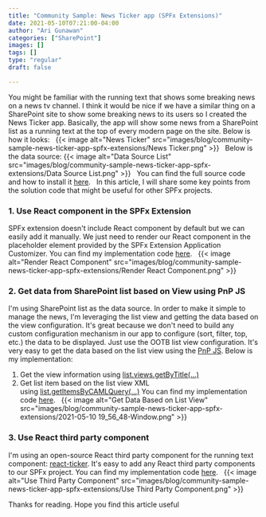 ```yaml
---
title: "Community Sample: News Ticker app (SPFx Extensions)"
date: 2021-05-10T07:21:00-04:00
author: "Ari Gunawan"
categories: ["SharePoint"]
images: []
tags: []
type: "regular"
draft: false

---
```


You might be familiar with the running text that shows some breaking
news on a news tv channel. I think it would be nice if we have a similar
thing on a SharePoint site to show some breaking news to its users so I
created the News Ticker app. Basically, the app will show some news from
a SharePoint list as a running text at the top of every modern page on
the site. Below is how it looks:
 
{{< image alt="News Ticker" src="images/blog/community-sample-news-ticker-app-spfx-extensions/News Ticker.png" >}}
 
Below is the data source:
{{< image alt="Data Source List" src="images/blog/community-sample-news-ticker-app-spfx-extensions/Data Source List.png" >}}
 
You can find the full source code and how to install
it [here](https://github.com/pnp/sp-dev-fx-extensions/tree/main/samples/react-application-news-ticker).
 
In this article, I will share some key points from the solution code
that might be useful for other SPFx projects.
 
### 1. Use React component in the SPFx Extension

SPFx extension doesn't include React component by default but we can
easily add it manually.
We just need to render our React component in the placeholder element
provided by the SPFx Extension Application Customizer.
You can find my implementation
code [here](https://github.com/pnp/sp-dev-fx-extensions/blob/635f2cc96302b193ed9fbcfbc8789ffcca229748/samples/react-application-news-ticker/src/extensions/newsTicker/NewsTickerApplicationCustomizer.ts#L87 "Github link").
 
{{< image alt="Render React Component" src="images/blog/community-sample-news-ticker-app-spfx-extensions/Render React Component.png" >}}
 
### 2. Get data from SharePoint list based on View using PnP JS

I'm using SharePoint list as the data source.
In order to make it simple to manage the news, I'm leveraging the list
view and getting the data based on the view configuration.
It's great because we don't need to build any custom configuration
mechanism in our app to configure (sort, filter, top, etc.) the data to
be displayed. Just use the OOTB list view configuration.
It's very easy to get the data based on the list view using the [PnP
JS](https://pnp.github.io/pnpjs/sp/). Below is my implementation:
1.  Get the view information
    using [list.views.getByTitle(\...)](https://pnp.github.io/pnpjs/sp/views/#get-views-in-a-list)
2.  Get list item based on the list view XML
    using [list.getItemsByCAMLQuery(\...)](https://pnp.github.io/pnpjs/sp/lists/#get-list-items-using-a-caml-query)
You can find my implementation
code [here](https://github.com/pnp/sp-dev-fx-extensions/blob/a2f8ca83d13978835c5a7468c68a2a460bf58a50/samples/react-application-news-ticker/src/extensions/newsTicker/service/SpService.ts#L10).
 
{{< image alt="Get Data Based on List View" src="images/blog/community-sample-news-ticker-app-spfx-extensions/2021-05-10 19_56_48-Window.png" >}}
 
### 3. Use React third party component 

I'm using an open-source React third party component for the running
text component:
[react-ticker](https://github.com/AndreasFaust/react-ticker).
It's easy to add any React third party components to our SPFx project.
You can find my implementation code
[here](https://github.com/pnp/sp-dev-fx-extensions/blob/main/samples/react-application-news-ticker/src/extensions/newsTicker/components/NewsTicker.tsx).
 
{{< image alt="Use Third Party Component" src="images/blog/community-sample-news-ticker-app-spfx-extensions/Use Third Party Component.png" >}}

Thanks for reading. Hope you find this article
useful
